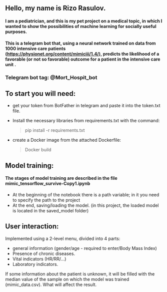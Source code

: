 ## Hello, my name is Rizo Rasulov.
#### I am a pediatrician, and this is my pet project on a medical topic, in which I wanted to show the possibilities of machine learning for socially useful purposes.
#### This is a telegram bot that, using a neural network trained on data from 1000 intensive care patients (https://physionet.org/content/mimiciii/1.4/), predicts the likelihood of a favorable (or not so favorable) outcome for a patient in the intensive care unit .
### Telegram bot tag: @Mort_Hospit_bot
## To start you will need:
* get your token from BotFather in telegram and paste it into the token.txt file.
* Install the necessary libraries from requirements.txt with the command:
  > pip install -r requirements.txt

* create a Docker image from the attached Dockerfile:
  > Docker build

## Model training:

#### The stages of model training are described in the file mimic_tensorflow_survive-Copy1.ipynb

* At the beginning of the notebook there is a path variable; in it you need to specify the path to the project
* At the end, saving/loading the model. (in this project, the loaded model is located in the saved_model folder)

## User interaction:

Implemented using a 2-level menu, divided into 4 parts:

* general information (gender/age - required to enter/Body Mass Index)
* Presence of chronic diseases.
* Vital indicators (HR/RR/...)
* Laboratory indicators.

If some information about the patient is unknown, it will be filled with the median value of the sample on which the model was trained (mimic_data.csv). What will affect the result.